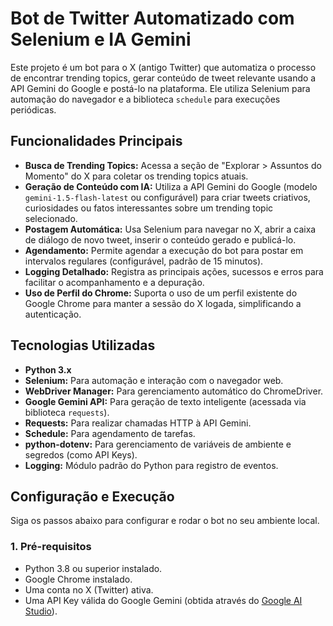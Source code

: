 # Bot de Twitter Automatizado com Selenium e IA Gemini

Este projeto é um bot para o X (antigo Twitter) que automatiza o processo de encontrar trending topics, gerar conteúdo de tweet relevante usando a API Gemini do Google e postá-lo na plataforma. Ele utiliza Selenium para automação do navegador e a biblioteca `schedule` para execuções periódicas.

## Funcionalidades Principais

*   **Busca de Trending Topics:** Acessa a seção de "Explorar > Assuntos do Momento" do X para coletar os trending topics atuais.
*   **Geração de Conteúdo com IA:** Utiliza a API Gemini do Google (modelo `gemini-1.5-flash-latest` ou configurável) para criar tweets criativos, curiosidades ou fatos interessantes sobre um trending topic selecionado.
*   **Postagem Automática:** Usa Selenium para navegar no X, abrir a caixa de diálogo de novo tweet, inserir o conteúdo gerado e publicá-lo.
*   **Agendamento:** Permite agendar a execução do bot para postar em intervalos regulares (configurável, padrão de 15 minutos).
*   **Logging Detalhado:** Registra as principais ações, sucessos e erros para facilitar o acompanhamento e a depuração.
*   **Uso de Perfil do Chrome:** Suporta o uso de um perfil existente do Google Chrome para manter a sessão do X logada, simplificando a autenticação.

## Tecnologias Utilizadas

*   **Python 3.x**
*   **Selenium:** Para automação e interação com o navegador web.
*   **WebDriver Manager:** Para gerenciamento automático do ChromeDriver.
*   **Google Gemini API:** Para geração de texto inteligente (acessada via biblioteca `requests`).
*   **Requests:** Para realizar chamadas HTTP à API Gemini.
*   **Schedule:** Para agendamento de tarefas.
*   **python-dotenv:** Para gerenciamento de variáveis de ambiente e segredos (como API Keys).
*   **Logging:** Módulo padrão do Python para registro de eventos.

## Configuração e Execução

Siga os passos abaixo para configurar e rodar o bot no seu ambiente local.

### 1. Pré-requisitos

*   Python 3.8 ou superior instalado.
*   Google Chrome instalado.
*   Uma conta no X (Twitter) ativa.
*   Uma API Key válida do Google Gemini (obtida através do [Google AI Studio](https://aistudio.google.com/)).

